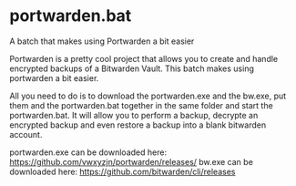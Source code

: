 # portwarden.bat
A batch that makes using Portwarden a bit easier

Portwarden is a pretty cool project that allows you to create and handle encrypted backups of a Bitwarden Vault. This batch makes using portwarden a bit easier.

All you need to do is to download the portwarden.exe and the bw.exe, put them and the portwarden.bat together in the same folder and start the portwarden.bat. 
It will allow you to perform a backup, decrypte an encrypted backup and even restore a backup into a blank bitwarden account.

portwarden.exe can be downloaded here:  https://github.com/vwxyzjn/portwarden/releases/
bw.exe can be downloaded here:          https://github.com/bitwarden/cli/releases
